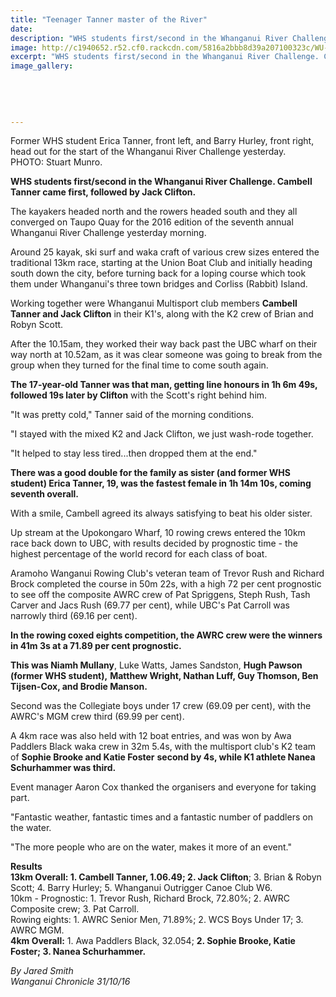 ```yaml
---
title: "Teenager Tanner master of the River"
date: 
description: "WHS students first/second in the Whanganui River Challenge. Cambell Tanner came first, followed by Jack Clifton. The event was held on 29 & 30 October 2016."
image: http://c1940652.r52.cf0.rackcdn.com/5816a2bbb8d39a207100323c/WU-River-Challenge-Tanner-Clifton-etc-oct-2016.jpg
excerpt: "WHS students first/second in the Whanganui River Challenge. Cambell Tanner came first, followed by Jack Clifton. The event was held on Saturday 29 & Sunday 30 October 2016."
image_gallery:
    
    
    
    
    
---
```


<p><span>Former WHS student Erica Tanner, front left, and Barry Hurley, front right, head out for the start of the Whanganui River Challenge yesterday.<br />PHOTO: Stuart Munro.</span></p>
<p><strong>WHS students first/second in the Whanganui River Challenge. Cambell Tanner came first, followed by Jack Clifton.<br /></strong></p>
<p>The kayakers headed north and the rowers headed south and they all converged on Taupo Quay for the 2016 edition of the seventh annual Whanganui River Challenge yesterday morning.</p>
<p>Around 25 kayak, ski surf and waka craft of various crew sizes entered the traditional 13km race, starting at the Union Boat Club and initially heading south down the city, before turning back for a loping course which took them under Whanganui's three town bridges and Corliss (Rabbit) Island.</p>
<p>Working together were Whanganui Multisport club members <strong>Cambell Tanner and Jack Clifton</strong> in their K1's, along with the K2 crew of Brian and Robyn Scott.</p>
<p>After the 10.15am, they worked their way back past the UBC wharf on their way north at 10.52am, as it was clear someone was going to break from the group when they turned for the final time to come south again.</p>
<p><strong>The 17-year-old Tanner was that man, getting line honours in 1h 6m 49s, followed 19s later by Clifton</strong> with the Scott's right behind him.</p>
<p>"It was pretty cold," Tanner said of the morning conditions.</p>
<p>"I stayed with the mixed K2 and Jack Clifton, we just wash-rode together.</p>
<p>"It helped to stay less tired...then dropped them at the end."</p>
<p><strong>There was a good double for the family as sister (and former WHS student) Erica Tanner, 19, was the fastest female in 1h 14m 10s, coming seventh overall.&nbsp;</strong></p>
<p>With a smile, Cambell agreed its always satisfying to beat his older sister.</p>
<p>Up stream at the Upokongaro Wharf, 10 rowing crews entered the 10km race back down to UBC, with results decided by prognostic time - the highest percentage of the world record for each class of boat.</p>
<p>Aramoho Wanganui Rowing Club's veteran team of Trevor Rush and Richard Brock completed the course in 50m 22s, with a high 72 per cent prognostic to see off the composite AWRC crew of Pat Spriggens, Steph Rush, Tash Carver and Jacs Rush (69.77 per cent), while UBC's Pat Carroll was narrowly third (69.16 per cent).</p>
<p><strong>In the rowing coxed eights competition, the AWRC crew were the winners in 41m 3s at a 71.89 per cent prognostic.</strong></p>
<p><strong>This was&nbsp;Niamh Mullany</strong>, Luke Watts, James Sandston, <strong>Hugh Pawson (former WHS student),</strong> <strong>Matthew Wright, Nathan Luff, Guy Thomson, Ben Tijsen-Cox, and Brodie Manson.</strong></p>
<p>Second was the Collegiate boys under 17 crew (69.09 per cent), with the AWRC's MGM crew third (69.99 per cent).</p>
<p>A 4km race was also held with 12 boat entries, and was won by Awa Paddlers Black waka crew in 32m 5.4s, with the multisport club's K2 team of <strong>Sophie Brooke and Katie Foster</strong> <strong>second by 4s, while K1 athlete Nanea Schurhammer was third.</strong></p>
<p>Event manager Aaron Cox thanked the organisers and everyone for taking part.</p>
<p>"Fantastic weather, fantastic times and a fantastic number of paddlers on the water.</p>
<p>"The more people who are on the water, makes it more of an event."</p>
<p><strong>Results</strong><br /><strong>13km Overall: 1. Cambell Tanner, 1.06.49; 2. Jack Clifton</strong>; 3. Brian &amp; Robyn Scott; 4. Barry Hurley; 5. Whanganui Outrigger Canoe Club W6.<br />10km - Prognostic: 1. Trevor Rush, Richard Brock, 72.80%; 2. AWRC Composite crew; 3. Pat Carroll. <br />Rowing eights: 1. AWRC Senior Men, 71.89%; 2. WCS Boys Under 17; 3. AWRC MGM.<br /><strong>4km Overall:</strong> 1. Awa Paddlers Black, 32.054; <strong>2. Sophie Brooke, Katie Foster; 3. Nanea Schurhammer.</strong></p>
<p><em>By Jared Smith<br />Wanganui Chronicle 31/10/16&nbsp;</em></p>

